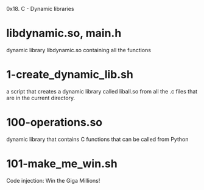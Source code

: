 0x18. C - Dynamic libraries

# libdynamic.so, main.h
dynamic library libdynamic.so containing all the functions

# 1-create_dynamic_lib.sh
a script that creates a dynamic library called liball.so from all the .c files that are in the current directory.

# 100-operations.so
dynamic library that contains C functions that can be called from Python

# 101-make_me_win.sh
Code injection: Win the Giga Millions!
